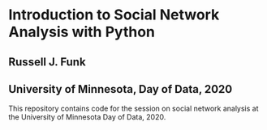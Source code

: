 # Introduction to Social Network Analysis with Python
## Russell J. Funk
## University of Minnesota, Day of Data, 2020

This repository contains code for the session on social network analysis at the University of Minnesota Day of Data, 2020.
